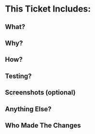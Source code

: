 # This Ticket Includes:
## What?

## Why?

## How?

## Testing?

## Screenshots (optional)

## Anything Else?

## Who Made The Changes
